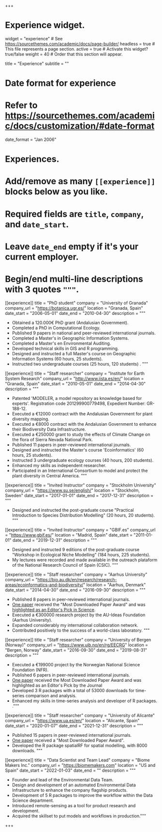 +++
# Experience widget.
widget = "experience"  # See https://sourcethemes.com/academic/docs/page-builder/
headless = true  # This file represents a page section.
active = true  # Activate this widget? true/false
weight = 40  # Order that this section will appear.

title = "Experience"
subtitle = ""

# Date format for experience
#   Refer to https://sourcethemes.com/academic/docs/customization/#date-format
date_format = "Jan 2006"

# Experiences.
#   Add/remove as many `[[experience]]` blocks below as you like.
#   Required fields are `title`, `company`, and `date_start`.
#   Leave `date_end` empty if it's your current employer.
#   Begin/end multi-line descriptions with 3 quotes `"""`.
[[experience]]
  title = "PhD student"
  company = "University of Granada"
  company_url = "https://botanica.ugr.es/"
  location = "Granada, Spain"
  date_start = "2006-05-01"
  date_end = "2010-04-30"
  description = """
  - Obtained a 120.000€ PhD grant (Andalusian Government).
  - Completed a PhD in Computational Ecology.
  - Published 9 papers in national and peer-reviewed international journals.
  - Completed a Master's in Geographic Information Systems.
  - Completed a Master's en Environmental Auditing.
  - Developed technical skills in GIS and R programming.
  - Designed and instructed a full Master's course on Geographic Information Systems (60 hours, 25 students).
  - Instructed two undergraduate courses (25 hours, 120 students) .
  """
  
[[experience]]
  title = "Staff researcher"
  company = "Institute for Earth System Research"
  company_url = "http://www.iista.es/en/"
  location = "Granada, Spain"
  date_start = "2010-05-01"
  date_end = "2014-04-30"
  description = """
  - Patented 'MODELER, a model repository as knowledge based for experts'. Registration code 201299900779498, Expedient Number: GR-188-12.
  - Executed a €12000 contract with the Andalusian Government for plant diversity mapping.
  - Executed a €8000 contract with the Andalusian Government to enhance their Biodiversity Data Infrastructure.
  - Executed a €250000 grant to study the effects of Climate Change on the flora of Sierra Nevada National Park.
  - Published 11 papers in peer-reviewed international journals.
  - Designed and instructed the Master's course 'Ecoinformatics' (60 hours, 25 students).
  - Instructed 3 undergraduate ecology courses (40 hours, 200 students).
  - Enhanced my skills as independent researcher.
  - Participated in an International Consortium to model and protect the plant diversity in Central America.
  """
  
[[experience]]
  title = "Invited Instructor"
  company = "Stockholm University"
  company_url = "https://www.su.se/english/"
  location = "Stockholm, Sweden"
  date_start = "2017-01-01"
  date_end = "2017-12-31"
  description = """
  - Designed and instructed the post-graduate course "Practical Introduction to Species Distribution Modelling" (20 hours, 20 students).
  """
  
[[experience]]
  title = "Invited Instructor"
  company = "GBIF.es"
  company_url = "https://www.gbif.es/"
  location = "Madrid, Spain"
  date_start = "2011-01-01"
  date_end = "2019-12-31"
  description = """
  - Designed and instructed 9 editions of the post-graduate course "Workshop in Ecological Niche Modelling" (184 hours, 225 students).
  - My lectures were recorded and made available in the outreach plataform of the National Research Council of Spain (CSIC).
  """
  
[[experience]]
  title = "Staff researcher"
  company = "Aarhus University"
  company_url = "https://bio.au.dk/en/research/research-areas/ecoinformatics-and-biodiversity/"
  location = "Aarhus, Denmark"
  date_start = "2014-04-30"
  date_end = "2016-09-30"
  description = """
  - Published 8 papers in peer-reviewed international journals.
  - [One paper](https://onlinelibrary.wiley.com/doi/abs/10.1111/jbi.12845) received the "Most Downloaded Paper Award" and was [highlighted as an Editor's Pick in Science](https://www.science.org/doi/10.1126/science.2017.355.6324.twil).
  - Executed a €300000 research project by the AU-Ideas Foundation (Aarhus University).
  - Expanded considerably my international collaboration network.
  - Contributed positively to the success of a world-class laboratory.
  """
  
[[experience]]
  title = "Staff researcher"
  company = "University of Bergen (Norway)"
  company_url = "https://www.uib.no/en/rg/EECRG"
  location = "Bergen, Norway"
  date_start = "2016-09-30"
  date_end = "2019-08-31"
  description = """
  - Executed a €199000 project by the Norwegian National Science Foundation (NFR).
  - Published 6 papers in peer-reviewed international journals.
  - [One paper](https://onlinelibrary.wiley.com/doi/full/10.1111/ecog.04772) received the Most Downloaded Paper Award and was highlighted as an Editor's Pick by the Journal
  - Developed 3 R packages with a total of 53000 downloads for time-series comparison and analysis. 
  - Enhanced my skills in time-series analysis and developer of R packages.
  ."""
  
[[experience]]
  title = "Staff researcher"
  company = "University of Alicante"
  company_url = "https://www.ua.es/en/"
  location = "Alicante, Spain"
  date_start = "2020-01-07"
  date_end = "2021-12-31"
  description = """
  - Published 15 papers in peer-reviewed international journals.
  - [One paper](https://nph.onlinelibrary.wiley.com/doi/10.1111/nph.17395) received a "Most Downloaded Paper Award".
  - Developed the R package spatialRF for spatial modelling, with 8000 downloads.
  """
  
[[experience]]
  title = "Data Scientist and Team Lead"
  company = "Biome Makers Inc."
  company_url = "https://biomemakers.com"
  location = "US and Spain"
  date_start = "2022-01-03"
  date_end = ""
  description = """
  - Founder and lead of the Environmental Data Team.
  - Design and development of an automated Environmental Data Infrastructure to enhance the company flagship products.
  - Development of 5 R packages to improve the workflow within the Data Science department. 
  - Introduced remote-sensing as a tool for product research and development.
  - Acquired the skillset to put models and workflows in production."""




+++
